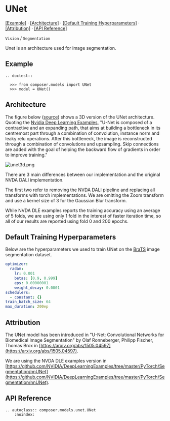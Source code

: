 # UNet
[\[Example\]](#example) &middot; [\[Architecture\]](#architecture) &middot; [\[Default Training Hyperparameters\]](#default-training-hyperparameters) &middot; [\[Attribution\]](#attribution) &middot; [\[API Reference\]](#api-reference)

`Vision` / `Segmentation`

Unet is an architecture used for image segmentation.

## Example

```{eval-rst}
.. doctest::

  >>> from composer.models import UNet
  >>> model = UNet()
```

## Architecture

The figure below ([source](https://github.com/NVIDIA/DeepLearningExamples/tree/master/PyTorch/Segmentation/nnUNet)) shows a 3D version of the UNet architecture. Quoting the [Nvidia Deep Learning Examples](https://github.com/NVIDIA/DeepLearningExamples/tree/master/PyTorch/Segmentation/nnUNet), "U-Net is composed of a contractive and an expanding path, that aims at building a bottleneck in its centremost part through a combination of convolution, instance norm and leaky relu operations. After this bottleneck, the image is reconstructed through a combination of convolutions and upsampling. Skip connections are added with the goal of helping the backward flow of gradients in order to improve training."

![unet3d.png](https://storage.googleapis.com/docs.mosaicml.com/images/models/unet3d.png)


There are 3 main differences between our implementation and the original NVDA DALI implementation.

The first two refer to removing the NVDA DALI pipeline and replacing all transforms with torch implementations. We are omitting the Zoom transform and use a kernel size of 3 for the Gaussian Blur transform.

While NVDA DLE examples reports the training accuracy using an average of 5 folds, we are using only 1 fold in the interest of faster iteration time, so all of our results are reported using fold 0 and 200 epochs.


## Default Training Hyperparameters

Below are the hyperparameters we used to train UNet on the [BraTS](http://braintumorsegmentation.org) image segmentation dataset.

```yaml
optimizer:
  radam:
    lr: 0.001
    betas: [0.9, 0.999]
    eps: 0.00000001
    weight_decay: 0.0001
schedulers:
  - constant: {}
train_batch_size: 64
max_duration: 200ep
```


## Attribution

The UNet model has been introduced in "U-Net: Convolutional Networks for Biomedical Image Segmentation" by Olaf Ronneberger, Philipp Fischer, Thomas Brox in [https://arxiv.org/abs/1505.04597](https://arxiv.org/abs/1505.04597).

We are using the NVDA DLE examples version in
[https://github.com/NVIDIA/DeepLearningExamples/tree/master/PyTorch/Segmentation/nnUNet](https://github.com/NVIDIA/DeepLearningExamples/tree/master/PyTorch/Segmentation/nnUNet).

## API Reference

```{eval-rst}
.. autoclass:: composer.models.unet.UNet
    :noindex:
```